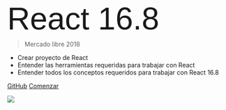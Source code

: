 <span style="font-family: 'Gruppo', sans-serif; font-size: 72px; text-decoration: uppercase; line-height: 72px;">
  React 16.8
</span>

> Mercado libre 2018

- Crear proyecto de React
- Entender las herramientas requeridas para trabajar con React
- Entender todos los conceptos requeridos para trabajar con React 16.8

[GitHub](https://github.com/FedeG/react-workshop-16.8)
[Comenzar](react/README.md)

<!-- background image -->
![](/assets/background.png)

